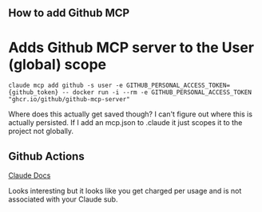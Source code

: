 
## How to add Github MCP

# Adds Github MCP server to the User (global) scope
```
claude mcp add github -s user -e GITHUB_PERSONAL_ACCESS_TOKEN={github_token} -- docker run -i --rm -e GITHUB_PERSONAL_ACCESS_TOKEN "ghcr.io/github/github-mcp-server"
```

Where does this actually get saved though? I can't figure out where this is actually persisted. If I add an mcp.json to .claude it just scopes it to the project not globally.

## Github Actions
[Claude Docs](https://docs.anthropic.com/en/docs/claude-code/github-actions)

Looks interesting but it looks like you get charged per usage and is not associated with your Claude sub.
